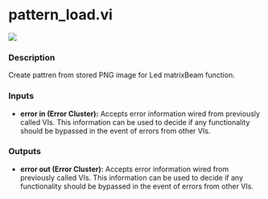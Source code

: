 # pattern_load.vi

<p class="img_container">
<img class="lg_img" src="../pattern_load.png"/>
</p>

### Description

Create pattren from stored PNG image for Led matrixBeam function. 

### Inputs

- **error in (Error Cluster):** Accepts error information wired from previously called VIs. This information can be used to decide if any functionality should be bypassed in the event of errors from other VIs. 

### Outputs

- **error out (Error Cluster):** Accepts error information wired from previously called VIs. This information can be used to decide if any functionality should be bypassed in the event of errors from other VIs. 

<p>&nbsp;</p>
